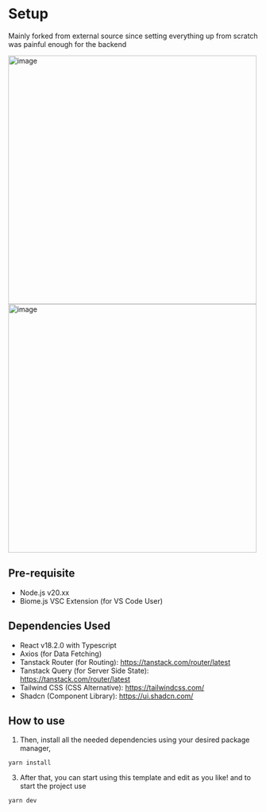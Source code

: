 # Setup

Mainly forked from external source since setting everything up from scratch was painful enough for the backend

<div style={{display: "flex"; column-gap: "1rem", justify-content: "center", margin-top: "1rem"}}>
  <img width="500" alt="image" src="https://github.com/FelixFern/React-Starter-Project/assets/28957554/ffc1a46a-cbcd-4083-81a1-a69ced8758d9">
  <img width="500" alt="image" src="https://github.com/FelixFern/React-Starter-Project/assets/28957554/ac4876e5-0b9f-4190-af42-7573924c104a">
</div>

## Pre-requisite

- Node.js v20.xx
- Biome.js VSC Extension (for VS Code User)

## Dependencies Used

- React v18.2.0 with Typescript
- Axios (for Data Fetching)
- Tanstack Router (for Routing): <https://tanstack.com/router/latest>
- Tanstack Query (for Server Side State): <https://tanstack.com/router/latest>
- Tailwind CSS (CSS Alternative): <https://tailwindcss.com/>
- Shadcn (Component Library): <https://ui.shadcn.com/>

## How to use

1. Then, install all the needed dependencies using your desired package manager,

```
yarn install
```

3. After that, you can start using this template and edit as you like! and to start the project use

```
yarn dev
```
